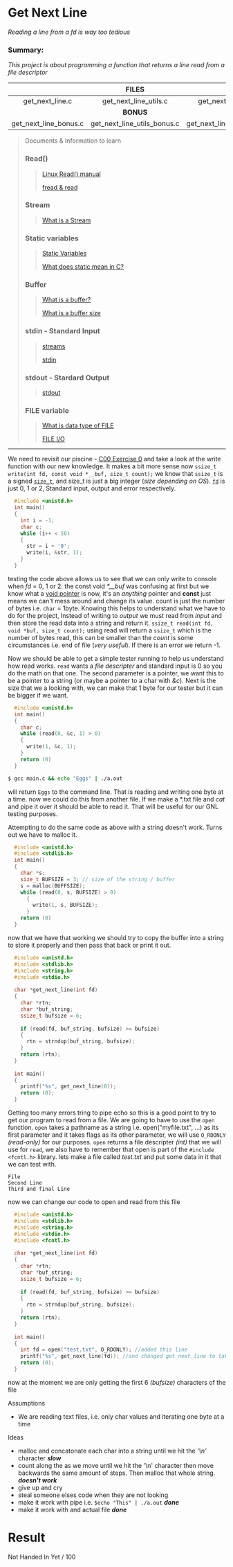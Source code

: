 # Get Next Line
 *Reading a line from a fd is way too tedious*

### Summary:
*This project is about programming a function that returns a line read from a file descriptor*

|| **FILES** | |
|:---------------:|:---------------------:|:---------------:|
| get_next_line.c | get_next_line_utils.c | get_next_line.h |
|                 | **BONUS**             |                 |
| get_next_line_bonus.c | get_next_line_utils_bonus.c | get_next_line_bonus.h |


>Documents & Information to learn
> ### Read()
>>[Linux Read() manual](https://man7.org/linux/man-pages/man2/read.2.html)
>>
>>[fread & read](https://stackoverflow.com/questions/584142/what-is-the-difference-between-read-and-fread)
> ### Stream
>> [What is a Stream](https://stackoverflow.com/questions/38652953/what-does-stream-mean-in-c)
> ### Static variables
>> [Static Variables](https://www.geeksforgeeks.org/static-variables-in-c/)
>> 
>> [What does static mean in C?](https://stackoverflow.com/questions/572547/what-does-static-mean-in-c)
> ### Buffer
>> [What is a buffer?](https://www.educative.io/edpresso/what-is-a-buffer-in-c)
>>
>> [What is a buffer size](https://www.quora.com/Why-is-buffer-size-set-in-a-C-program#:~:text=Using%20C%20code%2C%20user%20can,in%20whatever%20manner%20you%20want.)
> ### stdin - Standard Input
>> [streams](https://en.wikipedia.org/wiki/Standard_streams)
>> 
>> [stdin](https://man7.org/linux/man-pages/man3/stdin.3.html)
> ### stdout - Stardard Output
>> [stdout](http://www.linfo.org/standard_output.html)
> ### FILE variable
>> [What is data type of FILE](https://www.geeksforgeeks.org/data-type-file-c/)
>> 
>> [FILE I/O](https://www.tutorialspoint.com/cprogramming/c_file_io.htm)

---

We need to revisit our piscine - [C00 Exercise 0](https://github.com/TeriyakisaurusRex/42Piscine/blob/main/C_00/ex00/ft_putchar.c) and take a look at the write function with our new knowledge. It makes a bit more sense now
`ssize_t write(int fd, const void *__buf, size_t count);`
we know that `ssize_t` is a signed [`size_t`](https://www.geeksforgeeks.org/size_t-data-type-c-language/), and size_t is just a big integer (*size depending on OS*). [`fd`](https://en.wikipedia.org/wiki/File_descriptor) is just 0, 1 or 2, Standard input, output and error respectively.

```c
  #include <unistd.h>
  int main()
  {
    int i = -1;
    char c;
    while (i++ < 10)
    {
      str = i + '0';
      write(i, &str, 1);
    }
  }
```
testing the code above allows us to see that we can only write to console when *fd* = 0, 1 or 2. 
the const void *\*\_\_buf* was confusing at first but we know what a [void pointer](https://www.geeksforgeeks.org/void-pointer-c-cpp/) is now, it's an *anything* pointer and **const** just means we can't mess around and change its value. count is just the number of bytes i.e. `char` = 1byte.
Knowing this helps to understand what we have to do for the project, Instead of writing to *output* we must read from *input* and then store the read data into a string and return it.
`ssize_t read(int fd, void *buf, size_t count);`
using read will return a `ssize_t` which is the number of bytes read, this can be smaller than the *count* is some circumstances i.e. end of file (*very useful*). If there is an error we return -1.


Now we should be able to get a simple tester running to help us understand how read works. `read` wants a *file descripter* and standard input is 0 so you do the math on that one. The second parameter is a pointer, we want this to be a pointer to a string (or maybe a pointer to a char with *&c*). Next is the size that we a looking with, we can make that 1 byte for our tester but it can be bigger if we want.
```c
  #include <unistd.h>
  int main()
  {
    char c;
    while (read(0, &c, 1) > 0)
    {
      write(1, &c, 1);
    }
    return (0)
  }
```
```bash
$ gcc main.c && echo "Eggs" | ./a.out
```
will return `Eggs` to the command line. That is reading and writing one byte at a time. now we could do this from another file. If we make a \*.txt file and *cat* and pipe it over it should be able to read it. That will be useful for our GNL testing purposes.

Attempting to do the same code as above with a string doesn't work. Turns out we have to malloc it.
```c
  #include <unistd.h>
  #include <stdlib.h>
  int main()
  {
    char *s;
    size_t BUFSIZE = 3; // size of the string / buffer
    s = malloc(BUFFSIZE);
    while (read(0, s, BUFSIZE) > 0)
      {
        write(1, s, BUFSIZE);
      }
    return (0)
  }
```
now that we have that working we should try to copy the buffer into a string to store it properly and then pass that back or print it out.
```c
  #include <unistd.h>
  #include <stdlib.h>
  #include <string.h>
  #include <stdio.h>
  
  char *get_next_line(int fd)
  {
    char *rtn;
    char *buf_string;
    ssize_t bufsize = 6;
    
    if (read(fd, buf_string, bufsize) >= bufsize)
    {
      rtn = strndup(buf_string, bufsize);
    }
    return (rtn);
  }
  
  int main()
  {
    printf("%s", get_next_line(0));
    return (0);
  }
```
Getting too many errors tring to pipe echo so this is a good point to try to get our program to read from a file. We are going to have to use the `open` function.
`open` takes a pathname as a string i.e. open("myfile.txt", ...) as its first parameter and it takes flags as its other parameter, we will use `O_RDONLY` *(read-only)* for our purposes. `open` returns a file descripter *(int)* that we will use for `read`, we also have to remember that open is part of the `#include <fcntl.h>` library.
lets make a file called *test.txt* and put some data in it that we can test with.
```
File
Second Line
Third and final Line
```
now we can change our code to open and read from this file
```c
  #include <unistd.h>
  #include <stdlib.h>
  #include <string.h>
  #include <stdio.h>
  #include <fcntl.h>
  
  char *get_next_line(int fd)
  {
    char *rtn;
    char *buf_string;
    ssize_t bufsize = 6;
    
    if (read(fd, buf_string, bufsize) >= bufsize)
    {
      rtn = strndup(buf_string, bufsize);
    }
    return (rtn);
  }
  
  int main()
  {
    int fd = open("test.txt", O_RDONLY); //added this line
    printf("%s", get_next_line(fd)); //and changed get_next_line to take our new file descripter
    return (0);
  }
```
now at the moment we are only getting the first 6 *(bufsize)* characters of the file


Assumptions
- We are reading text files, i.e. only char values and iterating one byte at a time

Ideas
- malloc and concatonate each char into a string until we hit the *'\\n'* character ***slow***
- count along the as we move until we hit the '\n' character then move backwards the same amount of steps. Then malloc that whole string. ***doesn't work***
- give up and cry
- steal someone elses code when they are not looking
- make it work with pipe i.e. `$echo "This" | ./a.out` ***done***
- make it work with and actual file ***done***

# Result
Not Handed In Yet / 100
